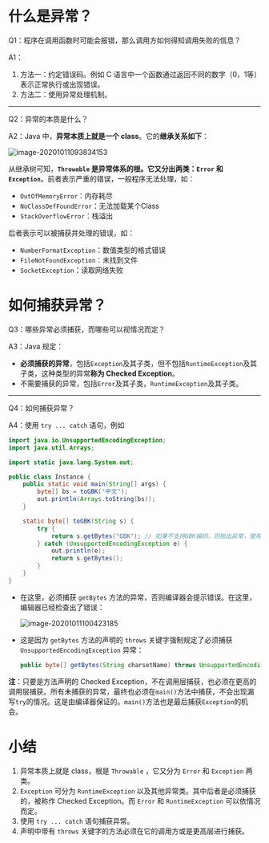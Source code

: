 # 什么是异常？

Q1：程序在调用函数时可能会报错，那么调用方如何得知调用失败的信息？

A1：

1.  方法一：约定错误码。例如 C 语言中一个函数通过返回不同的数字（0，1等）表示正常执行或出现错误。
2.  方法二：使用异常处理机制。

---



Q2：异常的本质是什么？

A2：Java 中，**异常本质上就是一个 class**。它的**继承关系如下**：

![image-20201011093834153](https://gitee.com/llillz/images/raw/master/image-20201011093834153.png)

从继承树可知，**`Throwable` 是异常体系的根。它又分出两类：`Error` 和 `Exception`**。前者表示严重的错误，一般程序无法处理，如：

-   `OutOfMemoryError`：内存耗尽
-   `NoClassDefFoundError`：无法加载某个Class
-   `StackOverflowError`：栈溢出

后者表示可以被捕获并处理的错误，如：

-   `NumberFormatException`：数值类型的格式错误
-   `FileNotFoundException`：未找到文件
-   `SocketException`：读取网络失败



# 如何捕获异常？

Q3：哪些异常必须捕获，而哪些可以视情况而定？

A3：Java 规定：

-   **必须捕获的异常**，包括`Exception`及其子类，但不包括`RuntimeException`及其子类，这种类型的异常**称为 Checked Exception**。
-   不需要捕获的异常，包括`Error`及其子类，`RuntimeException`及其子类。



---

Q4：如何捕获异常？

A4：使用 `try ... catch` 语句，例如

```java
import java.io.UnsupportedEncodingException;
import java.util.Arrays;

import static java.lang.System.out;

public class Instance {
    public static void main(String[] args) {
        byte[] bs = toGBK("中文");
        out.println(Arrays.toString(bs));
    }

    static byte[] toGBK(String s) {
        try {
            return s.getBytes("GBK"); // 如果不支持GBK编码，则抛出异常，使用默认编码
        } catch (UnsupportedEncodingException e) {
            out.println(e);
            return s.getBytes();
        }
    }
}
```

-   在这里，必须捕获 `getBytes` 方法的异常，否则编译器会提示错误。在这里，编辑器已经检查出了错误：

    ![image-20201011100423185](https://gitee.com/llillz/images/raw/master/image-20201011100423185.png)

-   这是因为 `getBytes` 方法的声明的 `throws` 关键字强制规定了必须捕获 `UnsupportedEncodingException` 异常：

    ```java
    public byte[] getBytes(String charsetName) throws UnsupportedEncodingException {...}
    ```

    

**注**：只要是方法声明的 Checked Exception，不在调用层捕获，也必须在更高的调用层捕获。所有未捕获的异常，最终也必须在`main()`方法中捕获，不会出现漏写`try`的情况。这是由编译器保证的。`main()`方法也是最后捕获`Exception`的机会。



# 小结

1.  异常本质上就是 class，根是 `Throwable` ，它又分为 `Error` 和 `Exception` 两类。
2.  `Exception` 可分为 `RuntimeException` 以及其他异常类。其中后者是必须捕获的，被称作 Checked Exception。而 `Error` 和 `RuntimeException` 可以依情况而定。
3.  使用 `try ... catch` 语句捕获异常。
4.  声明中带有 `throws` 关键字的方法必须在它的调用方或是更高层进行捕获。